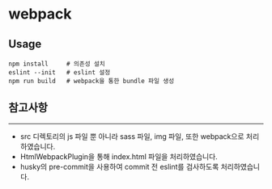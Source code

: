 # webpack

## Usage

```
npm install     # 의존성 설치
eslint --init   # eslint 설정
npm run build   # webpack을 통한 bundle 파일 생성
```

## 참고사항

---

- src 디렉토리의 js 파일 뿐 아니라 sass 파일, img 파일, 또한 webpack으로 처리하였습니다.
- HtmlWebpackPlugin을 통해 index.html 파일을 처리하였습니다.
- husky의 pre-commit을 사용하여 commit 전 eslint를 검사하도록 처리하였습니다.
